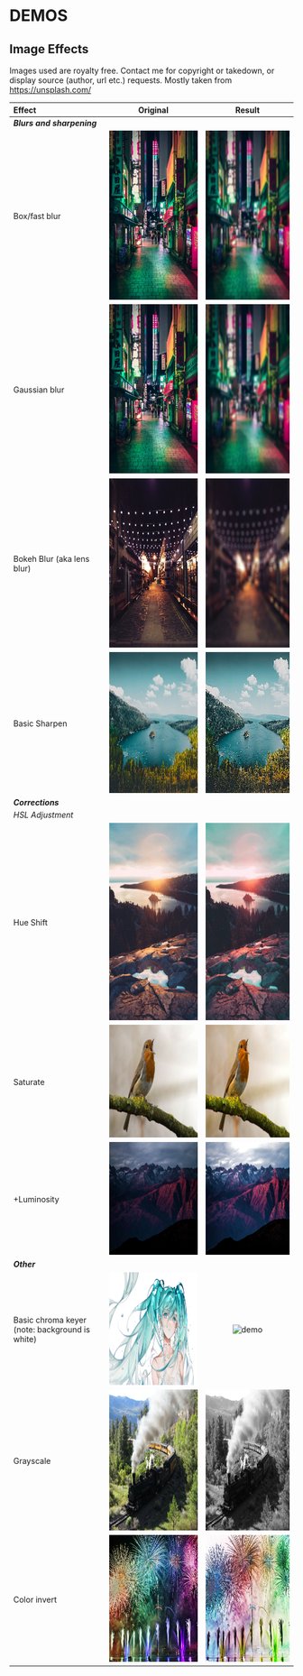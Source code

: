 # DEMOS

## Image Effects

Images used are royalty free. Contact me for copyright or 
takedown, or display source (author, url etc.) requests.
Mostly taken from https://unsplash.com/


| Effect  | Original | Result |
|:----------------|:---:|:---:|
| ***Blurs and sharpening*** |     |     |
| Box/fast blur  | <img src="data/images/demo/orig/alley.jpg" alt="demo" height="300"> | <img src="data/images/demo/effect/fastblur.jpg" alt="demo" height="300"> |
| Gaussian blur  | <img src="data/images/demo/orig/alley.jpg" alt="demo" height="300"> | <img src="data/images/demo/effect/gaussian.jpg" alt="demo" height="300"> |
|Bokeh Blur (aka lens blur) | <img src="data/images/demo/orig/lights.jpg" alt="demo" height="300"> | <img src="data/images/demo/effect/bokeh.jpg" alt="demo" height="300"> |
| Basic Sharpen | <img src="data/images/demo/orig/lake.jpg" alt="demo" height="250"> | <img src="data/images/demo/effect/sharp.jpg" alt="demo" height="250"> |
| ***Corrections***  |      | |
| *HSL Adjustment* |    |       |
| Hue Shift     | <img src="data/images/demo/orig/sun.jpg" alt="demo" height="350">   | <img src="data/images/demo/effect/hue.jpg" alt="demo" height="350"> |
| Saturate      | <img src="data/images/demo/orig/bird.jpg" alt="demo" height="200">   | <img src="data/images/demo/effect/sat.jpg" alt="demo" height="200"> |
| +Luminosity   |  <img src="data/images/demo/orig/dark.jpg" alt="demo" height="200"> | <img src="data/images/demo/effect/lum.jpg" alt="demo" height="200"> |
| ***Other***       |      | |
| Basic chroma keyer (note: background is white) | <a href="https://www.pixiv.net/en/users/418969"><img src="data/images/demo/orig/miku.png" alt="demo" height="200"></a> | <img src="data/images/demo/effect/gs.png" alt="demo" height="200"> |
| Grayscale      | <img src="data/images/demo/orig/train.jpg" alt="demo" height="250"> | <img src="data/images/demo/effect/gray.jpg" alt="demo" height="250"> |
| Color invert   | <img src="data/images/demo/orig/fireworks.jpg" alt="demo" height="225"> | <img src="data/images/demo/effect/invert.jpg" alt="demo" height="225"> |

 <br/>